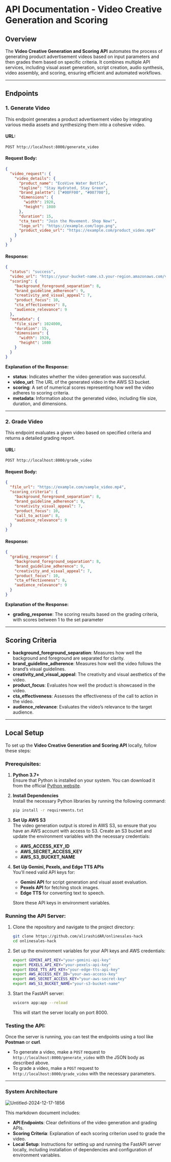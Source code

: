 # API Documentation - Video Creative Generation and Scoring

## Overview

The **Video Creative Generation and Scoring API** automates the process of generating product advertisement videos based on input parameters and then grades them based on specific criteria. It combines multiple API services, including visual asset generation, script creation, audio synthesis, video assembly, and scoring, ensuring efficient and automated workflows.

---

## Endpoints

### 1. **Generate Video**
This endpoint generates a product advertisement video by integrating various media assets and synthesizing them into a cohesive video.

#### URL:
`POST http://localhost:8000/generate_video`

#### Request Body:

```json
{
  "video_request": {
    "video_details": {
      "product_name": "EcoVive Water Bottle",
      "tagline": "Stay Hydrated, Stay Green",
      "brand_palette": ["#00FF00", "#007700"],
      "dimensions": {
        "width": 1920,
        "height": 1080
      },
      "duration": 15,
      "cta_text": "Join the Movement. Shop Now!",
      "logo_url": "https://example.com/logo.png",
      "product_video_url": "https://example.com/product_video.mp4"
    }
  }
}
```

#### Response:

```json
{
  "status": "success",
  "video_url": "https://your-bucket-name.s3.your-region.amazonaws.com/videos/generated_video.mp4",
  "scoring": {
    "background_foreground_separation": 8,
    "brand_guideline_adherence": 9,
    "creativity_and_visual_appeal": 7,
    "product_focus": 10,
    "cta_effectiveness": 8,
    "audience_relevance": 9
  },
  "metadata": {
    "file_size": 1024000,
    "duration": 15,
    "dimensions": {
      "width": 1920,
      "height": 1080
    }
  }
}
```

**Explanation of the Response:**

- **status**: Indicates whether the video generation was successful.
- **video_url**: The URL of the generated video in the AWS S3 bucket.
- **scoring**: A set of numerical scores representing how well the video adheres to scoring criteria.
- **metadata**: Information about the generated video, including file size, duration, and dimensions.

---

### 2. **Grade Video**
This endpoint evaluates a given video based on specified criteria and returns a detailed grading report.

#### URL:
`POST http://localhost:8000/grade_video`

#### Request Body:

```json
{
  "file_url": "https://example.com/sample_video.mp4",
  "scoring_criteria": {
    "background_foreground_separation": 8,
    "brand_guideline_adherence": 9,
    "creativity_visual_appeal": 7,
    "product_focus": 10,
    "call_to_action": 8,
    "audience_relevance": 9
  }
}
```

#### Response:

```json
{
  "grading_response": {
    "background_foreground_separation": 8,
    "brand_guideline_adherence": 9,
    "creativity_and_visual_appeal": 7,
    "product_focus": 10,
    "cta_effectiveness": 8,
    "audience_relevance": 9
  }
}
```

**Explanation of the Response:**

- **grading_response**: The scoring results based on the grading criteria, with scores between 1 to the set parameter

---

## Scoring Criteria

- **background_foreground_separation**: Measures how well the background and foreground are separated for clarity.
- **brand_guideline_adherence**: Measures how well the video follows the brand’s visual guidelines.
- **creativity_and_visual_appeal**: The creativity and visual aesthetics of the video.
- **product_focus**: Evaluates how well the product is showcased in the video.
- **cta_effectiveness**: Assesses the effectiveness of the call to action in the video.
- **audience_relevance**: Evaluates the video’s relevance to the target audience.

---

## Local Setup

To set up the **Video Creative Generation and Scoring API** locally, follow these steps:

### Prerequisites:

1. **Python 3.7+**  
   Ensure that Python is installed on your system. You can download it from the official [Python website](https://www.python.org/downloads/).

2. **Install Dependencies**  
   Install the necessary Python libraries by running the following command:

   ```bash
   pip install -r requirements.txt
   ```

3. **Set Up AWS S3**  
   The video generation output is stored in AWS S3, so ensure that you have an AWS account with access to S3. Create an S3 bucket and update the environment variables with the necessary credentials:

   - **AWS_ACCESS_KEY_ID**
   - **AWS_SECRET_ACCESS_KEY**
   - **AWS_S3_BUCKET_NAME**

4. **Set Up Gemini, Pexels, and Edge TTS APIs**  
   You'll need valid API keys for:
   - **Gemini API** for script generation and visual asset evaluation.
   - **Pexels API** for fetching stock images.
   - **Edge TTS** for converting text to speech.
   
   Store these API keys in environment variables.

### Running the API Server:

1. Clone the repository and navigate to the project directory:

   ```bash
   git clone https://github.com/alirashidAR/onlinesales-hack
   cd onlinesales-hack
   ```

2. Set up the environment variables for your API keys and AWS credentials:

   ```bash
   export GEMINI_API_KEY="your-gemini-api-key"
   export PEXELS_API_KEY="your-pexels-api-key"
   export EDGE_TTS_API_KEY="your-edge-tts-api-key"
   export AWS_ACCESS_KEY_ID="your-aws-access-key"
   export AWS_SECRET_ACCESS_KEY="your-aws-secret-key"
   export AWS_S3_BUCKET_NAME="your-s3-bucket-name"
   ```

3. Start the FastAPI server:

   ```bash
   uvicorn app:app --reload
   ```

   This will start the server locally on port 8000.

### Testing the API:

Once the server is running, you can test the endpoints using a tool like **Postman** or **curl**.

- To generate a video, make a `POST` request to `http://localhost:8000/generate_video` with the JSON body as described above.
- To grade a video, make a `POST` request to `http://localhost:8000/grade_video` with the necessary parameters.

---

### System Architecture
![Untitled-2024-12-17-1856](https://github.com/user-attachments/assets/9ca0d8ed-c511-4528-a9f0-70d1c8d6ff40)


This markdown document includes:

- **API Endpoints**: Clear definitions of the video generation and grading APIs.
- **Scoring Criteria**: Explanation of each scoring criterion used to grade the video.
- **Local Setup**: Instructions for setting up and running the FastAPI server locally, including installation of dependencies and configuration of environment variables.
